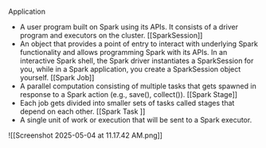 Application 
- A user program built on Spark using its APIs. It consists of a driver program and executors on the cluster. 
[[SparkSession]]
- An object that provides a point of entry to interact with underlying Spark functionality and allows programming Spark with its APIs. In an interactive Spark shell, the Spark driver instantiates a SparkSession for you, while in a Spark application, you create a SparkSession object yourself. 
[[Spark Job]]
- A parallel computation consisting of multiple tasks that gets spawned in response to a Spark action (e.g., save(), collect()). 
[[Spark Stage]] 
- Each job gets divided into smaller sets of tasks called stages that depend on each other. 
[[Spark Task ]]
- A single unit of work or execution that will be sent to a Spark executor.

![[Screenshot 2025-05-04 at 11.17.42 AM.png]]
